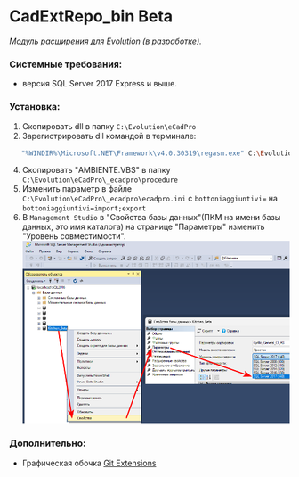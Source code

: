 # CadExtRepo_bin Beta
_Модуль расширения для Evolution (в разработке)._

### Системные требования: 
- версия SQL Server 2017 Express и выше.

### Установка: 
  1. Скопировать dll в папку `C:\Evolution\eCadPro`
  2. Зарегистрировать dll командой в терминале:
  ```sh
     "%WINDIR%\Microsoft.NET\Framework\v4.0.30319\regasm.exe" C:\Evolution\eCadPro\CadExtRepo.dll /tlb /nologo /codebase
  ```   
  4. Скопировать "AMBIENTE.VBS" в папку `С:\Evolution\eCadPro\_ecadpro\procedure`
  5. Изменить параметр в файле `С:\Evolution\eCadPro\_ecadpro\ecadpro.ini` c `bottoniaggiuntivi=` на `bottoniaggiuntivi=import;export`
  6. В `Management Studio` в "Свойства базы данных"(ПКМ на имени базы данных, это имя каталога) на странице "Параметры" изменить "Уровень совместимости".
     ![img](example.png)

### Дополнительно:
- Графическая обочка [Git Extensions](https://github.com/gitextensions/gitextensions/releases/)

  

